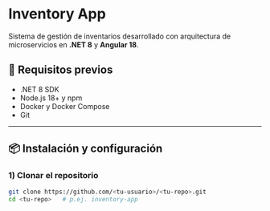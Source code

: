 # Inventory App

Sistema de gestión de inventarios desarrollado con arquitectura de microservicios en **.NET 8** y **Angular 18**.

## 🚀 Requisitos previos

- .NET 8 SDK
- Node.js 18+ y npm
- Docker y Docker Compose
- Git

---

## 📦 Instalación y configuración

### 1) Clonar el repositorio
```bash
git clone https://github.com/<tu-usuario>/<tu-repo>.git
cd <tu-repo>   # p.ej. inventory-app
